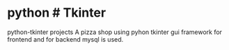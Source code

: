# python # Tkinter
python-tkinter projects
A pizza shop using pyhon tkinter gui framework for frontend
and for backend mysql is used. 
